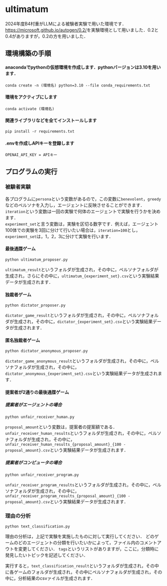 # ultimatum

2024年度B4村重がLLMによる被験者実験で用いた環境です．<br>
<https://microsoft.github.io/autogen/0.2/>を実験環境として用いました．0.2と0.4がありますが，0.2の方を用いました．


## 環境構築の手順
#### anacondaでpythonの仮想環境を作成します．pythonバージョンは3.10を用います． <br>

`conda create -n (環境名) python=3.10 --file conda_requirements.txt`<br>

#### 環境をアクティブにします<br>

`conda activate (環境名)`<br>

#### 関連ライブラリなどを全てインストールします

`pip install -r requirements.txt`<br>

#### .envを作成しAPIキーを登録します

`OPENAI_API_KEY = APIキー`


## プログラムの実行
### 被験者実験
各プログラムに`persona`という変数があるので，この変数に`benevolent`，`greedy`などのペルソナを入力し，エージェントに反映させることができます．<br>
`iteration`という変数は一回の実験で何体のエージェントで実験を行うかを決めます．<br>
`experiment_set`と言う変数は，実験を区切る数字です．例えば，エージェント100体での実験を3回に分けて行いたい場合は，`iteration=100`とし，`experiment_set`は，1，2，3に分けて実験を行います．

#### 最後通牒ゲーム
`python ultimatum_proposer.py`<br>

`ultimatum_result`というフォルダが生成され，その中に，ペルソナフォルダが生成され，さらにその中に，`ultimatum_{experiment_set}.csv`という実験結果データが生成されます．

#### 独裁者ゲーム
`python dictator_proposer.py`<br>

`dictator_game_result`というフォルダが生成され，その中に，ペルソナフォルダが生成され，その中に，`dictator_{experiment_set}.csv`という実験結果データが生成されます．

#### 匿名独裁者ゲーム

`python dictator_anonymous_proposer.py`<br>

`dictator_game_anonymous_result`というフォルダが生成され，その中に，ペルソナフォルダが生成され，その中に，`dictator_anonymous_{experiment_set}.csv`という実験結果データが生成されます．

#### 提案者が2通りの最後通牒ゲーム
##### 提案者がエージェントの場合

`python unfair_receiver_human.py`<br>

`proposal_amount`という変数は，提案者の提案額である．<br>
`unfair_receiver_human_results`というフォルダが生成され，その中に，ペルソナフォルダが生成され，その中に，`unfair_receiver_human_results_{proposal_amount}_{100 - proposal_amount}.csv`という実験結果データが生成されます．


##### 提案者がコンピュータの場合

`python unfair_receiver_program.py`<br>

`unfair_receiver_program_results`というフォルダが生成され，その中に，ペルソナフォルダが生成され，その中に，`unfair_receiver_program_results_{proposal_amount}_{100 - proposal_amount}.csv`という実験結果データが生成されます．

### 理由の分析
`python text_classification.py`<br>

理由の分析は，上記で実験を実施したものに対して実行してください．
どのゲームのどのエージェントの分類を行いたいかによって，ファイル内のコメントアウトを変更してください．
`tags`というリストがありますが，ここに，分類時に発見したいトピックを記述してください．<br>

実行すると，`text_classification_result`というフォルダが生成され，その中に各ゲームのフォルダが生成され，その中にペルソナフォルダが生成され，その中に，分析結果のcsvァイルが生成されます．

